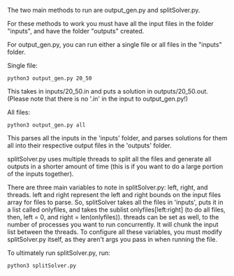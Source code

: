 The two main methods to run are output_gen.py and splitSolver.py.

For these methods to work you must have all the input files in the folder "inputs", and have the folder "outputs" created.

For output_gen.py, you can run either a single file or all files in the "inputs" folder.

Single file:
```
python3 output_gen.py 20_50
```
This takes in inputs/20_50.in and puts a solution in outputs/20_50.out. (Please note that there is no '.in' in the input to output_gen.py!)

All files:
```
python3 output_gen.py all
```
This parses all the inputs in the 'inputs' folder, and parses solutions for them all into their respective output files in the 'outputs' folder.

splitSolver.py uses multiple threads to split all the files and generate all outputs in a shorter amount of time (this is if you want to do a large portion of the inputs together).

There are three main variables to note in splitSolver.py: left, right, and threads. left and right represent the left and right bounds on the input files array for files to parse. So, splitSolver takes all the files in 'inputs', puts it in a list called onlyfiles, and takes the sublist onlyfiles[left:right] (to do all files, then, left = 0, and right = len(onlyfiles)). threads can be set as well, to the number of processes you want to run concurrently. It will chunk the input list between the threads. To configure all these variables, you must modify splitSolver.py itself, as they aren't args you pass in when running the file.

To ultimately run splitSolver.py, run:
```
python3 splitSolver.py
```
